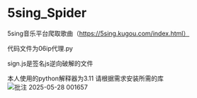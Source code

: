 # 5sing_Spider
5sing音乐平台爬取歌曲（https://5sing.kugou.com/index.html）

代码文件为06ip代理.py

sign.js是签名js逆向破解的文件

本人使用的python解释器为3.11 请根据需求安装所需的库
![批注 2025-05-28 001657](https://github.com/user-attachments/assets/76c3d6de-5b4b-4cd5-9681-218980b6bae2)

